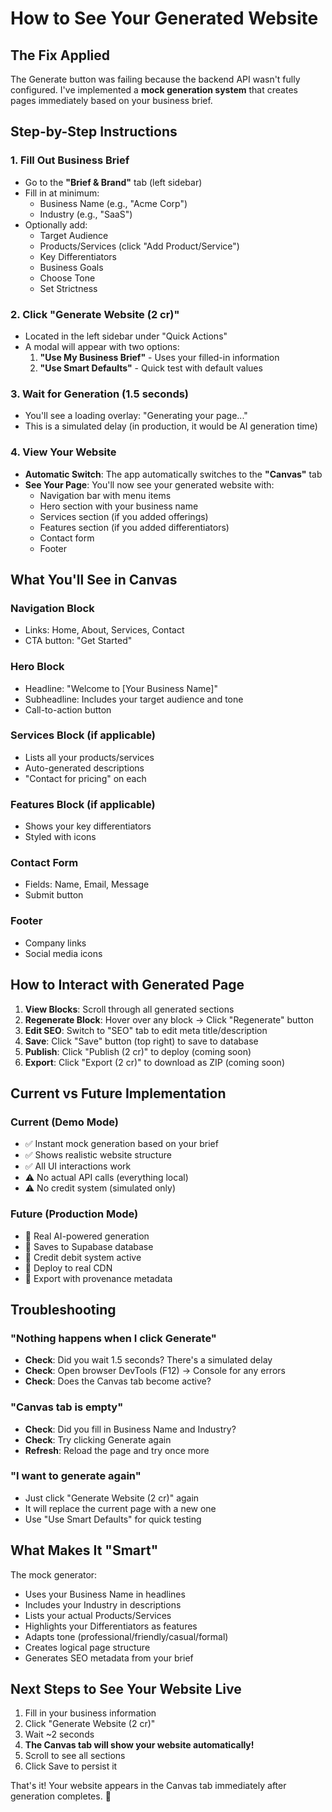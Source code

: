# How to See Your Generated Website

## The Fix Applied

The Generate button was failing because the backend API wasn't fully configured. I've implemented a **mock generation system** that creates pages immediately based on your business brief.

## Step-by-Step Instructions

### 1. Fill Out Business Brief
- Go to the **"Brief & Brand"** tab (left sidebar)
- Fill in at minimum:
  - Business Name (e.g., "Acme Corp")
  - Industry (e.g., "SaaS")
- Optionally add:
  - Target Audience
  - Products/Services (click "Add Product/Service")
  - Key Differentiators
  - Business Goals
  - Choose Tone
  - Set Strictness

### 2. Click "Generate Website (2 cr)"
- Located in the left sidebar under "Quick Actions"
- A modal will appear with two options:
  1. **"Use My Business Brief"** - Uses your filled-in information
  2. **"Use Smart Defaults"** - Quick test with default values

### 3. Wait for Generation (1.5 seconds)
- You'll see a loading overlay: "Generating your page..."
- This is a simulated delay (in production, it would be AI generation time)

### 4. View Your Website
- **Automatic Switch**: The app automatically switches to the **"Canvas"** tab
- **See Your Page**: You'll now see your generated website with:
  - Navigation bar with menu items
  - Hero section with your business name
  - Services section (if you added offerings)
  - Features section (if you added differentiators)
  - Contact form
  - Footer

## What You'll See in Canvas

### Navigation Block
- Links: Home, About, Services, Contact
- CTA button: "Get Started"

### Hero Block
- Headline: "Welcome to [Your Business Name]"
- Subheadline: Includes your target audience and tone
- Call-to-action button

### Services Block (if applicable)
- Lists all your products/services
- Auto-generated descriptions
- "Contact for pricing" on each

### Features Block (if applicable)
- Shows your key differentiators
- Styled with icons

### Contact Form
- Fields: Name, Email, Message
- Submit button

### Footer
- Company links
- Social media icons

## How to Interact with Generated Page

1. **View Blocks**: Scroll through all generated sections
2. **Regenerate Block**: Hover over any block → Click "Regenerate" button
3. **Edit SEO**: Switch to "SEO" tab to edit meta title/description
4. **Save**: Click "Save" button (top right) to save to database
5. **Publish**: Click "Publish (2 cr)" to deploy (coming soon)
6. **Export**: Click "Export (2 cr)" to download as ZIP (coming soon)

## Current vs Future Implementation

### Current (Demo Mode)
- ✅ Instant mock generation based on your brief
- ✅ Shows realistic website structure
- ✅ All UI interactions work
- ⚠️ No actual API calls (everything local)
- ⚠️ No credit system (simulated only)

### Future (Production Mode)
- 🔄 Real AI-powered generation
- 🔄 Saves to Supabase database
- 🔄 Credit debit system active
- 🔄 Deploy to real CDN
- 🔄 Export with provenance metadata

## Troubleshooting

### "Nothing happens when I click Generate"
- **Check**: Did you wait 1.5 seconds? There's a simulated delay
- **Check**: Open browser DevTools (F12) → Console for any errors
- **Check**: Does the Canvas tab become active?

### "Canvas tab is empty"
- **Check**: Did you fill in Business Name and Industry?
- **Check**: Try clicking Generate again
- **Refresh**: Reload the page and try once more

### "I want to generate again"
- Just click "Generate Website (2 cr)" again
- It will replace the current page with a new one
- Use "Use Smart Defaults" for quick testing

## What Makes It "Smart"

The mock generator:
- Uses your Business Name in headlines
- Includes your Industry in descriptions
- Lists your actual Products/Services
- Highlights your Differentiators as features
- Adapts tone (professional/friendly/casual/formal)
- Creates logical page structure
- Generates SEO metadata from your brief

## Next Steps to See Your Website Live

1. Fill in your business information
2. Click "Generate Website (2 cr)"
3. Wait ~2 seconds
4. **The Canvas tab will show your website automatically!**
5. Scroll to see all sections
6. Click Save to persist it

That's it! Your website appears in the Canvas tab immediately after generation completes. 🎉

